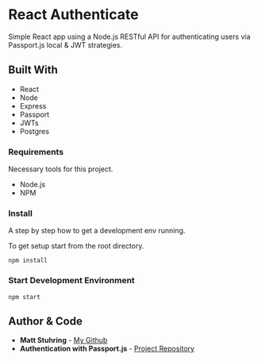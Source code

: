 # React Authenticate

Simple React app using a Node.js RESTful API for authenticating users via Passport.js local & JWT strategies.

## Built With

* React
* Node
* Express
* Passport
* JWTs
* Postgres

### Requirements

Necessary tools for this project.

* Node.js
* NPM

### Install

A step by step how to get a development env running.

To get setup start from the root directory.

```
npm install
```

### Start Development Environment

```
npm start
```

## Author & Code

* **Matt Stuhring** - [My Github](https://github.com/mattstuhring)
* **Authentication with Passport.js** - [Project Repository](https://github.com/mattstuhring/react-authenticate)
